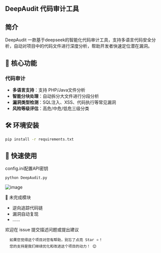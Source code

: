 ## DeepAudit 代码审计工具


## 简介
DeepAudit 一款基于deepseek的智能化代码审计工具，支持多语言代码安全分析，自动对项目中的代码文件进行深度分析，帮助开发者快速定位潜在漏洞。

## 📌 核心功能

### 代码审计
- **多语言支持**：支持 PHP/Java文件分析
- **智能分块处理**：自动拆分大文件进行分段分析
- **漏洞类型检测**：SQL注入、XSS、代码执行等常见漏洞
- **风险等级评估**：高危/中危/低危三级分类

## 🛠️ 环境安装
```bash
pip install -r requirements.txt
```
## 🚀 快速使用
config.ini配置API密钥
```bash
python DeepAudit.py
```

![image](https://github.com/user-attachments/assets/15f017c3-e855-4e5c-85b9-f3edbe55dc4e)




📂 未完成模块
-    逆向追踪代码链
-    漏洞自动复现
-    ......

欢迎在 issue 提交描述问题或提出建议

      如果您觉得这个项目对您有帮助，别忘了点亮 Star ⭐！
      您的支持是我们继续优化和改进这个项目的动力！ 😊

